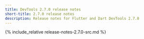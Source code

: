 ```yaml
---
title: DevTools 2.7.0 release notes
short-title: 2.7.0 release notes
description: Release notes for Flutter and Dart DevTools 2.7.0
---
```


{% include_relative release-notes-2.7.0-src.md %}
